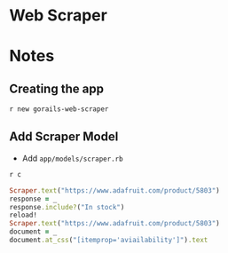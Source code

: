 # Web Scraper

# Notes


## Creating the app

```sh
r new gorails-web-scraper
```

## Add Scraper Model

- Add `app/models/scraper.rb`

```sh
r c
```

```ruby
Scraper.text("https://www.adafruit.com/product/5803")
response = _
response.include?("In stock")
reload!
Scraper.text("https://www.adafruit.com/product/5803")
document = _
document.at_css("[itemprop='aviailability']").text
```
